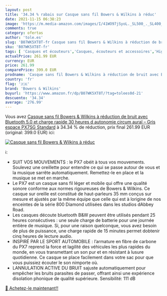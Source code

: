 ```yaml
---
layout: post
title: '34.34 % rabais sur Casque sans fil Bowers & Wilkins à réduc'
date: 2021-11-15 06:38:23
image: 'https://m.media-amazon.com/images/I/41WO97jSyoL._SL500_._SL400_.jpg'
comments: true
category: ofertas
author: 'tole.es'
slug: 'B07WK5XT8T-fr Casque sans fil Bowers & Wilkins à réduction de bruit avec...'
sku: 'B07WK5XT8T-fr'
tags: [ 'Casques et écouteurs','Casques, écouteurs et accessoires','High-Tech','bowers & wilkins', ]
actualPrice: 261.99 EUR
currency: EUR
price: 261.99
comparePrice: 399.0 EUR
prodname: 'Casque sans fil Bowers & Wilkins à réduction de bruit avec Bluetooth 5.0 et charge rapide  30 heures d autonomie  circum aural – Gris espace  PX7SG Standard'
country: 'fr'
flag: '🇫🇷'
brand: 'Bowers & Wilkins'
buyurl: 'https://www.amazon.fr/dp/B07WK5XT8T/?tag=tolees0d-21'
descuento: '34.34'
average: '276.99'
---
```


Vous avez [Casque sans fil Bowers & Wilkins à réduction de bruit avec Bluetooth 5.0 et charge rapide  30 heures d autonomie  circum aural – Gris espace  PX7SG Standard](https://www.amazon.fr/dp/B07WK5XT8T/?tag=tolees0d-21)  à  34.34 % de réduction, prix final  261.99 EUR (original: 399.0 EUR) ici:

[![Casque sans fil Bowers & Wilkins à réduc](https://m.media-amazon.com/images/I/41WO97jSyoL._SL500_._SL400_.jpg)](https://www.amazon.fr/dp/B07WK5XT8T/?tag=tolees0d-21)

ℹ️:

- SUIT VOS MOUVEMENTS : le PX7 obéit à tous vos mouvements. Soulevez une oreillette pour entendre ce qui se passe autour de vous et la musique sarrête automatiquement. Remettez-le en place et la musique se met en marche.
- Le PX7 est un casque sans fil léger et mobile qui offre une qualité sonore conforme aux normes rigoureuses de Bowers & Wilkins. Ce casque sur oreille est constitué de haut-parleurs 35 mm conçus sur mesure et ajustés par la même équipe que celle qui est à lorigine de nos enceintes de la série 800 Diamond utilisées dans les studios dAbbey Road.
- Les casques découte bluetooth B&W peuvent être utilisés pendant 25 heures consécutives : une seule charge de batterie pour une journée entière de musique. Si, pour une raison quelconque, vous avez besoin de plus de puissance, une charge rapide de 15 minutes permet dobtenir cinq heures de lecture audio.
- INSPIRÉ PAR LE SPORT AUTOMOBILE : l’armature en fibre de carbone du PX7 reprend la force et lagilité des véhicules les plus rapides du monde, en vous transmettant un son pur et en résistant à lusure quotidienne. Ce casque se place facilement dans votre sac pour que vous puissiez écouter le son nimporte où.
- LANNULATION ACTIVE DU BRUIT sajuste automatiquement pour empêcher les bruits parasites de passer, offrant ainsi une expérience disolation phonique de qualité supérieure. Sensibilité: 111 dB

[🛒 Achetez-le maintenant!!](https://www.amazon.fr/dp/B07WK5XT8T/?tag=tolees0d-21)
